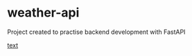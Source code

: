 # weather-api
Project created to practise backend development with FastAPI

[text](https://roadmap.sh/projects/weather-api-wrapper-service)
